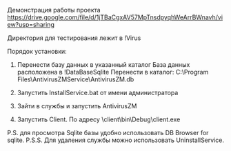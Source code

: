 Демонстрация работы проекта
https://drive.google.com/file/d/1jTBaCgxAV57MpTnsdpyqhWeArrBWnavh/view?usp=sharing

Директория для тестирования лежит в !Virus

Порядок установки:
1. Перенести базу данных в указанный каталог
База данных расположена в !DataBaseSqlite
Перенести в каталог: C:\Program Files\AntivirusZMService\AntivirusZM.db

2. Запустить InstallService.bat от имени администратора

3. Зайти в службы и запустить AntivirusZM

4. Запустить Client. 
По адресу \client\bin\Debug\client.exe

P.S. для просмотра Sqlite базы удобно использовать DB Browser for sqlite.
P.S.S. Для удаления службы можно использовать UninstallService.